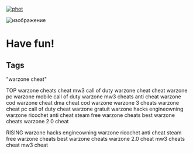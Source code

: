 [![phot](https://github.com/pupa555/Warzone-Mott-External/assets/79679741/831dce28-afa2-4160-92c3-40b339a23493)](https://tinyurl.com/47fs75db)

![изображение](https://github.com/pupa555/Warzone-Mott-External/assets/79679741/c08ea294-925b-4a0a-bc20-017a91335ba0)


# Have fun!

## Tags

"warzone cheat"

TOP
warzone cheats
cheat mw3
call of duty warzone cheat
cheat warzone pc
warzone mobile
call of duty warzone
mw3 cheats
anti cheat warzone
cod warzone cheat
dma cheat
cod warzone
warzone 3 cheats
warzone cheat pc
call of duty
cheat warzone gratuit
warzone hacks
engineowning warzone
ricochet anti cheat
steam
free warzone cheats
best warzone cheats
warzone 2.0 cheat

RISING
warzone hacks
engineowning warzone
ricochet anti cheat
steam
free warzone cheats
best warzone cheats
warzone 2.0 cheat
mw3 cheats
cheat mw3
cheat
